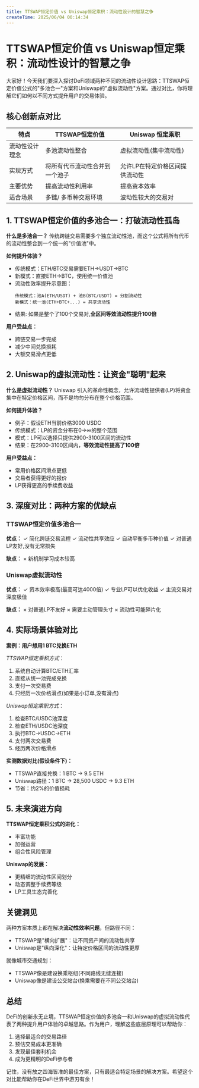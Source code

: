 ```yaml
---
title: TTSWAP恒定价值 vs Uniswap恒定乘积：流动性设计的智慧之争
createTime: 2025/06/04 00:14:34
---
```

# TTSWAP恒定价值 vs Uniswap恒定乘积：流动性设计的智慧之争

大家好！今天我们要深入探讨DeFi领域两种不同的流动性设计思路：TTSWAP恒定价值公式的"多池合一"方案和Uniswap的"虚拟流动性"方案。通过对比，你将理解它们如何以不同方式提升用户的交易体验。

## 核心创新点对比

| 特点                | TTSWAP恒定价值              | Uniswap 恒定乘职                 |
|---------------------|------------------------------|--------------------------------|
| 流动性设计理念       | 多池流动性整合                | 虚拟流动性(集中流动性)         |
| 实现方式            | 将所有代币流动性合并到一个池子 | 允许LP在特定价格区间提供流动性 |
| 主要优势            | 提高流动性利用率              | 提高资本效率                   |
| 适合场景            | 多链/ 多币种交易环境           | 波动性较大的交易对             |

## 1. TTSWAP恒定价值的多池合一：打破流动性孤岛

**什么是多池合一？**
传统跨链交易需要多个独立流动性池，而这个公式将所有代币的流动性整合到一个统一的"价值池"中。

**如何提升体验？**
- 传统模式：ETH/BTC交易需要ETH→USDT→BTC
- 新模式：直接ETH→BTC，使用统一价值池
- 流动性效率提升示意图：
  ```
  传统模式：池A(ETH/USDT) + 池B(BTC/USDT) = 分割流动性
  新模式：统一池(ETH+BTC+...) = 共享流动性
  ```
- 结果: 如果是整个了100个交易对,**全区间等效流动性提升100倍**

**用户受益点：**
- 跨链交易一步完成
- 减少中间兑换损耗
- 大额交易滑点更低

## 2. Uniswap的虚拟流动性：让资金"聪明"起来

**什么是虚拟流动性？**
Uniswap 引入的革命性概念，允许流动性提供者(LP)将资金集中在特定价格区间，而不是均匀分布在整个价格范围。

**如何提升体验？**
- 例子：假设ETH当前价格3000 USDC
- 传统模式：LP的资金分布在0→∞的整个范围
- 模式：LP可以选择只提供2900-3100区间的流动性
- 结果：在2900-3100区间内，**等效流动性提高了100倍**

**用户受益点：**
- 常用价格区间滑点更低
- 交易者获得更好的报价
- LP获得更高的手续费收益

## 3. 深度对比：两种方案的优缺点

### TTSWAP恒定价值多池合一
**优点：**
✓ 简化跨链交易流程
✓ 流动性共享效应
✓ 自动平衡多币种价值
✓ 对普通LP友好,没有无常损失

**缺点：**
× 新机制学习成本较高

### Uniswap虚拟流动性
**优点：**
✓ 资本效率极高(最高可达4000倍)
✓ 专业LP可以优化收益
✓ 主流交易对深度极佳

**缺点：**
× 对普通LP不友好
× 需要主动管理头寸
× 流动性可能碎片化

## 4. 实际场景体验对比

**案例：用户想用1 BTC兑换ETH**

*TTSWAP恒定乘积方式*：
1. 系统自动计算BTC/ETH汇率
2. 直接从统一池完成兑换
3. 支付一次交易费
4. 只经历一次价格滑点(如果是小订单,没有滑点)

*Uniswap恒定乘职方式*：
1. 检查BTC/USDC池深度
2. 检查ETH/USDC池深度
3. 执行BTC→USDC→ETH
4. 支付两次交易费
5. 经历两次价格滑点

**实测数据对比(假设条件下)：**
- TTSWAP直接兑换：1 BTC → 9.5 ETH
- Uniswap路径：1 BTC → 28,500 USDC → 9.3 ETH
- 节省：约2%的价值损耗

## 5. 未来演进方向

**TTSWAP恒定乘积公式的进化：**
- 丰富功能
- 加强运营
- 组合性风险管理

**Uniswap的发展：**
- 更精细的流动性区间划分
- 动态调整手续费等级
- LP工具生态完善化

## 关键洞见

两种方案本质上都在解决**流动性效率问题**，但路径不同：
- TTSWAP是"横向扩展"：让不同资产间的流动性共享
- Uniswap是"纵向深化"：让特定价格区间的流动性更厚

就像城市交通规划：
- TTSWAP像是建设换乘枢纽(不同路线无缝连接)
- Uniswap像是建设公交站台(换乘需要在不同公交站台)

## 总结

DeFi的创新永无止境，TTSWAP恒定价值的多池合一和Uniswap的虚拟流动性代表了两种提升用户体验的卓越思路。作为用户，理解这些底层原理可以帮助你：
1. 选择最适合的交易路径
2. 预估交易成本更准确
3. 发现最佳套利机会
4. 成为更精明的DeFi参与者

记住，没有放之四海皆准的最佳方案，只有最适合特定场景的解决方案。希望这个对比能帮助你在DeFi世界中游刃有余！